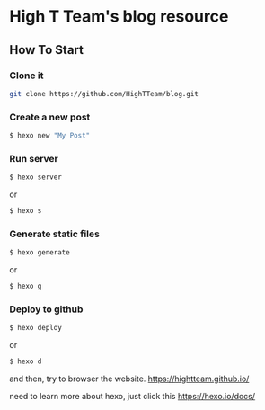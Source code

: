 # High T Team's blog resource
## How To Start
### Clone it
```bash
git clone https://github.com/HighTTeam/blog.git
```
### Create a new post
```bash
$ hexo new "My Post"
```
### Run server
```bash
$ hexo server
```
or
```bash
$ hexo s
```
### Generate static files
```bash
$ hexo generate
```
or
```bash
$ hexo g
```
### Deploy to github
```bash
$ hexo deploy
```
or
```bash
$ hexo d
```
and then, try to browser the website. https://hightteam.github.io/

need to learn more about hexo, just click this https://hexo.io/docs/

